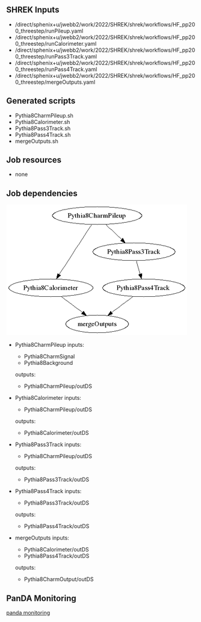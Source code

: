 ## SHREK Inputs
- /direct/sphenix+u/jwebb2/work/2022/SHREK/shrek/workflows/HF_pp200_threestep/runPileup.yaml
- /direct/sphenix+u/jwebb2/work/2022/SHREK/shrek/workflows/HF_pp200_threestep/runCalorimeter.yaml
- /direct/sphenix+u/jwebb2/work/2022/SHREK/shrek/workflows/HF_pp200_threestep/runPass3Track.yaml
- /direct/sphenix+u/jwebb2/work/2022/SHREK/shrek/workflows/HF_pp200_threestep/runPass4Track.yaml
- /direct/sphenix+u/jwebb2/work/2022/SHREK/shrek/workflows/HF_pp200_threestep/mergeOutputs.yaml
## Generated scripts
- Pythia8CharmPileup.sh
- Pythia8Calorimeter.sh
- Pythia8Pass3Track.sh
- Pythia8Pass4Track.sh
- mergeOutputs.sh
## Job resources
- none
## Job dependencies
![Workflow graph](workflow.png)
- Pythia8CharmPileup
  inputs:
  - Pythia8CharmSignal
  - Pythia8Background

  outputs:
  - Pythia8CharmPileup/outDS
- Pythia8Calorimeter
  inputs:
  - Pythia8CharmPileup/outDS

  outputs:
  - Pythia8Calorimeter/outDS
- Pythia8Pass3Track
  inputs:
  - Pythia8CharmPileup/outDS

  outputs:
  - Pythia8Pass3Track/outDS
- Pythia8Pass4Track
  inputs:
  - Pythia8Pass3Track/outDS

  outputs:
  - Pythia8Pass4Track/outDS
- mergeOutputs
  inputs:
  - Pythia8Calorimeter/outDS
  - Pythia8Pass4Track/outDS

  outputs:
  - Pythia8CharmOutput/outDS
## PanDA Monitoring
[panda monitoring](https://panda-doma.cern.ch/tasks/?taskname=user.jwebb2.sP22q-hfcharm-pileup-test4_*)
